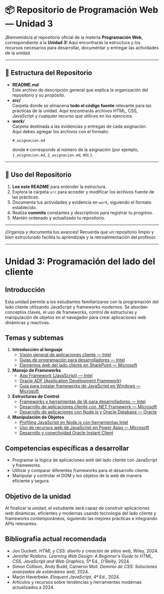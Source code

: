 # 📦 Repositorio de Programación Web — Unidad 3

¡Bienvenido/a al repositorio oficial de la materia **Programación Web**, correspondiente a la **Unidad 3**!
Aquí encontrarás la estructura y los recursos necesarios para desarrollar, documentar y entregar las actividades de la unidad.

---

## 📂 Estructura del Repositorio

- **README.md**  
  Este archivo de descripción general que explica la organización del repositorio y su propósito.
- **src/**  
  Carpeta donde se almacena **todo el código fuente** relevante para las prácticas de la unidad. Aquí encontrarás archivos HTML, CSS, JavaScript y cualquier recurso que utilices en los ejercicios.
- **work/**  
  Carpeta destinada a las evidencias y entregas de cada asignación.  
  Aquí debes agregar los archivos con el formato:  
  ```
  #_asignacion.md
  ```
  donde `#` corresponde al número de la asignación (por ejemplo, `1_asignacion.md`, `2_asignacion.md`, etc.).

---

## 📝 Uso del Repositorio

1. **Lee este README** para entender la estructura.
2. Explora la carpeta `src` para acceder y modificar los archivos fuente de las prácticas.
3. Documenta tus actividades y evidencia en `work`, siguiendo el formato establecido.
4. Realiza **commits** constantes y descriptivos para registrar tu progreso.
5. Mantén ordenado y actualizado tu repositorio.

---

¡Organiza y documenta tus avances! Recuerda que un repositorio limpio y bien estructurado facilita tu aprendizaje y la retroalimentación del profesor.

---

# Unidad 3: Programación del lado del cliente

## Introducción
Esta unidad permite a los estudiantes familiarizarse con la programación del lado cliente utilizando JavaScript y frameworks modernos. Se abordan conceptos claves, el uso de frameworks, control de estructuras y manipulación de objetos en el navegador para crear aplicaciones web dinámicas y reactivas.

## Temas y subtemas

1. **Introducción al lenguaje**
   - [Visión general de aplicaciones cliente — Intel](https://translate.google.com/translate?u=https%3A%2F%2Fwww.intel.com%2Fcontent%2Fwww%2Fus%2Fen%2Fdeveloper%2Ftopic-technology%2Fclient%2Foverview.html&hl=es&sl=en&tl=es&client=srp)
   - [Guías de programación para desarrolladores — Intel](https://www.intel.la/content/www/xl/es/collections/content-type/programming-guides.html)
   - [Elementos web del lado cliente en SharePoint — Microsoft](https://learn.microsoft.com/es-es/sharepoint/dev/spfx/web-parts/overview-client-side-web-parts)
2. **Manejo de Frameworks**
   - [App Framework (JavaScript) — Intel](https://github.com/intel/appframework)
   - [Oracle ADF (Application Development Framework)](https://es.wikipedia.org/wiki/Oracle_Application_Development_Framework)
   - [Guía para instalar frameworks de JavaScript en Windows — Microsoft](https://learn.microsoft.com/en-us/windows/dev-environment/javascript/)
3. **Estructuras de Control**
   - [Frameworks y herramientas de IA para desarrolladores — Intel](https://www.intel.com/content/www/us/en/developer/topic-technology/artificial-intelligence/frameworks-tools.html)
   - [Desarrollo de aplicaciones cliente con .NET Framework — Microsoft](https://learn.microsoft.com/ca-es/dotnet/framework/develop-client-apps)
   - [Desarrollo de aplicaciones con Node.js y Oracle Database — Oracle](https://www.oracle.com/technetwork/es/articles/database-performance/restful-node-3813084-esa.html)
4. **Manipulación de Objetos**
   - [Profiling JavaScript en Node.js con herramientas Intel](https://www.intel.com/content/www/us/en/docs/vtune-profiler/cookbook/2023-2/profiling-javascript-code-in-node-js.html)
   - [Uso de recursos web de JavaScript en Power Apps — Microsoft](https://learn.microsoft.com/en-us/power-apps/developer/model-driven-apps/script-jscript-web-resources)
   - [Desarrollo y conectividad Oracle Instant Client](https://www.oracle.com/mx/database/technologies/instant-client.html)

## Competencias específicas a desarrollar
- Programar la lógica de aplicaciones web del lado cliente con JavaScript y frameworks.
- Utilizar y comparar diferentes frameworks para el desarrollo cliente.
- Manipular y controlar el DOM y los objetos de la web de manera eficiente y segura.

## Objetivo de la unidad
Al finalizar la unidad, el estudiante será capaz de construir aplicaciones web dinámicas, eficientes y modernas usando tecnología del lado cliente y frameworks contemporáneos, siguiendo las mejores prácticas e integrando APIs relevantes.

## Bibliografía actual recomendada
- Jon Duckett. *HTML y CSS: diseño y creación de sitios web*, Wiley, 2024.
- Jennifer Robbins. *Learning Web Design: A Beginner's Guide to HTML, CSS, JavaScript and Web Graphics*, 5ª Ed., O'Reilly, 2024.
- Simon Collison, Andy Budd, Cameron Moll. *Dominio de CSS: Soluciones avanzadas de estándares web*, 2024.
- Marjin Haverbeke. *Eloquent JavaScript*, 4ª Ed., 2024.
- Artículos y recursos sobre tendencias y herramientas modernas actualizados a 2024.

